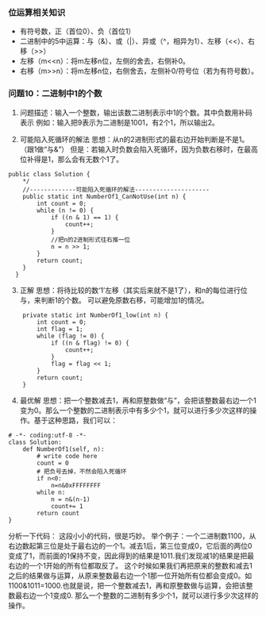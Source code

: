 ### 位运算相关知识
* 有符号数，正（首位0）、负（首位1）
* 二进制中的5中运算：与（&）、或（|）、异或（^，相异为1）、左移（<<）、右移（>>）
* 左移（m<<n）：将m左移n位，左侧的舍去，右侧补0。
* 右移（m>>n）：将m左移n位，右侧舍去，左侧补0/符号位（若为有符号数）。

### 问题10：二进制中1的个数
1. 问题描述：输入一个整数，输出该数二进制表示中1的个数。其中负数用补码表示
例如：输入把9表示为二进制是1001，有2个1，所以输出2。

2. 可能陷入死循环的解法
思想：从n的2进制形式的最右边开始判断是不是1。（跟1做“与&”）
但是：若输入时负数会陷入死循环，因为负数右移时，在最高位补得是1，那么会有无数个1了。
```
public class Solution {
    */
    //-------------可能陷入死循环的解法---------------------
    public static int NumberOf1_CanNotUse(int n) {
        int count = 0;
        while (n != 0) {
            if ((n & 1) == 1) {
                count++;
            }
            //把n的2进制形式往右推一位
            n = n >> 1;
        }
        return count;
    }
  }
```
3. 正解
思想：将待比较的数‘1’左移（其实后来就不是1了），和n的每位进行位与，来判断1的个数。
可以避免原数右移，可能增加1的情况。
```
    private static int NumberOf1_low(int n) {
        int count = 0;
        int flag = 1;
        while (flag != 0) {
            if ((n & flag) != 0) {
                count++;
            }
            flag = flag << 1;
        }
        return count;
    }
```
4. 最优解
思想：把一个整数减去1，再和原整数做“与”，会把该整数最右边一个1变为0。那么一个整数的二进制表示中有多少个1，就可以进行多少次这样的操作。基于这种思路，我们可以：
```
# -*- coding:utf-8 -*-
class Solution:
    def NumberOf1(self, n):
        # write code here
        count = 0
        # 把负号去掉，不然会陷入死循环
        if n<0:
            n=n&0xFFFFFFFF
        while n:
            n = n&(n-1)
            count+= 1
        return count
}
```
分析一下代码： 这段小小的代码，很是巧妙。
举个例子：一个二进制数1100，从右边数起第三位是处于最右边的一个1。减去1后，第三位变成0，它后面的两位0变成了1，而前面的1保持不变，因此得到的结果是1011.我们发现减1的结果是把最右边的一个1开始的所有位都取反了。
这个时候如果我们再把原来的整数和减去1之后的结果做与运算，从原来整数最右边一个1那一位开始所有位都会变成0。如1100&1011=1000.也就是说，把一个整数减去1，再和原整数做与运算，会把该整数最右边一个1变成0.
那么一个整数的二进制有多少个1，就可以进行多少次这样的操作。

